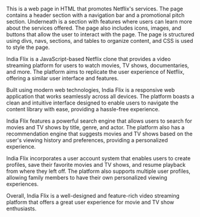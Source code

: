 This is a web page in HTML that promotes Netflix's services. The page contains a header section with a navigation bar and a promotional pitch section. Underneath is a section with features where users can learn more about the services offered. The page also includes icons, images, and buttons that allow the user to interact with the page. The page is structured using divs, navs, sections, and tables to organize content, and CSS is used to style the page.


India Flix is a JavaScript-based Netflix clone that provides a video streaming platform for users to watch movies, TV shows, documentaries, and more. The platform aims to replicate the user experience of Netflix, offering a similar user interface and features.

Built using modern web technologies, India Flix is a responsive web application that works seamlessly across all devices. The platform boasts a clean and intuitive interface designed to enable users to navigate the content library with ease, providing a hassle-free experience.

India Flix features a powerful search engine that allows users to search for movies and TV shows by title, genre, and actor. The platform also has a recommendation engine that suggests movies and TV shows based on the user's viewing history and preferences, providing a personalized experience.

India Flix incorporates a user account system that enables users to create profiles, save their favorite movies and TV shows, and resume playback from where they left off. The platform also supports multiple user profiles, allowing family members to have their own personalized viewing experiences.

Overall, India Flix is a well-designed and feature-rich video streaming platform that offers a great user experience for movie and TV show enthusiasts.



